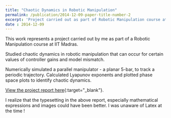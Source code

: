 ```yaml
---
title: "Chaotic Dynamics in Robotic Manipulation"
permalink: /publication/2014-12-09-paper-title-number-2
excerpt: 'Project carried out as part of Robotic Manipulation course at IIT Madras.'
date : 2014-12-09
---
```

This work represents a project carried out by me as part of a Robotic Manipulation course at IIT Madras.

Studied chaotic dynamics in robotic manipulation that can occur for certain values of controller gains and model mismatch.

Numerically simulated a parallel manipulator - a planar 5-bar, to track a periodic trajectory. Calculated Lyapunov exponents and plotted phase space plots to identify chaotic dynamics.

[View the project report here](http://adi3e08.github.io/files/Project_Report_1.pdf){:target="_blank"}.

I realize that the typesetting in the above report, especially mathematical expressions and images could have been better. I was unaware of Latex at the time ! 
